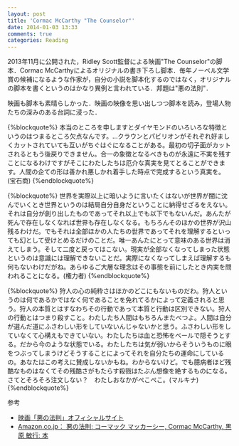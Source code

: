 ```yaml
---
layout: post
title: 'Cormac McCarthy "The Counselor"'
date: 2014-01-03 13:33
comments: true
categories: Reading
---
```


2013年11月に公開された，Ridley Scott監督による映画"The Counselor"の脚本．Cormac McCarthyによるオリジナルの書き下ろし脚本．毎年ノーベル文学賞の候補になるような作家が，自分の小説を脚本化するのではなく，オリジナルの脚本を書くというのはかなり異例と言われている．邦題は"悪の法則"．

映画も脚本も素晴らしかった．映画の映像を思い出しつつ脚本を読み，登場人物たちの深みのある台詞に浸った．

{%blockquote%}
本当のところを申しますとダイヤモンドのいろいろな特徴というのはつまるところ欠点なんです。...クラウンとパビリオンがそれぞれ好ましくカットされていても互いがちぐはぐになることがある。最初の切子面がカットされるともう後戻りできません。合一の象徴となるべきものが永遠に不実を残すことになるわけですがそこにわたしたちは厄介な真実を見てとることができます。人間の企ての形は善かれ悪しかれ着手した時点で完成するという真実を。(宝石商)
{%endblockquote%}

{%blockquote%}
世界を実際以上に暗いように言いたくはないが世界が闇に沈んでいくとき世界というのは結局自分自身だということに納得せざるをえない。それは自分が創り出したものであってそれ以上でも以下でもないんだ。あんたが死んで存在しなくなれば世界も存在しなくなる。もちろんそのほかの世界が沢山残るわけだ。でもそれは全部ほかの人たちの世界であってそれを理解するといっても幻として受けとめるだけのことだ。唯一あんたにとって意味のある世界は消えてしまう。そして二度と戻ってはこない。現実が全部なくなってしまった状態というのは意識には理解できないことだ。実際になくなってしまえば理解するも何もないわけだがね。あらゆるご大層な理念はその事態を前にしたとき内実を問われることになる。(権力者)
{%endblockquote%}

{%blockquote%}
狩人の心の純粋さはほかのどこにもないものだわ。狩人というのは何であるかではなく何であることを免れてるかによって定義されると思う。狩人の本質とはすなわちその行動であって本質と行動は区別できない。狩人の行動とはつまり殺すこと。わたしたち人間はもちろんまたべつよ。人間は自分が選んだ道にふさわしい形をしていないんじゃないかと思う。ふさわしい形をしていなくて心構えもできていない。わたしたちは血と恐怖をベールで隠そうとする。だから今のような状態でいる。わたしたちは気が弱いからそういうものに眼をつぶってしまうけどそうすることによってそれを自分たちの運命にしているの。あなたはこの考えに賛成しないかもね。わからないけど。でも臆病者ほど残酷なものはなくてその残酷さがもたらす殺戮はたぶん想像を絶するものになる。さてとそろそろ注文しない？　わたしおなかがぺこぺこ。(マルキナ)
{%endblockquote%}


参考

- [映画「悪の法則」オフィシャルサイト](http://www.foxmovies.jp/akuno-housoku/)
- [Amazon.co.jp： 悪の法則: コーマック マッカーシー, Cormac McCarthy, 黒原 敏行: 本](http://www.amazon.co.jp/%E6%82%AA%E3%81%AE%E6%B3%95%E5%89%87-%E3%82%B3%E3%83%BC%E3%83%9E%E3%83%83%E3%82%AF-%E3%83%9E%E3%83%83%E3%82%AB%E3%83%BC%E3%82%B7%E3%83%BC/dp/4152094079)



